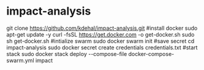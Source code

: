 # impact-analysis
git clone https://github.com/kdehal/impact-analysis.git
#install docker
sudo apt-get update -y
curl -fsSL https://get.docker.com -o get-docker.sh
sudo sh get-docker.sh
#intialize swarm
sudo docker swarm init
#save secret
cd impact-analysis
sudo docker secret create credentials credentials.txt
#start stack
sudo docker stack deploy --compose-file docker-compose-swarm.yml impact
